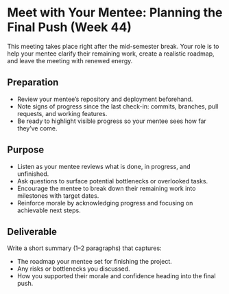 # Meet with Your Mentee: Planning the Final Push (Week 44)

This meeting takes place right after the mid-semester break. Your role is to help your mentee clarify their remaining work, create a realistic roadmap, and leave the meeting with renewed energy.

## Preparation

- Review your mentee’s repository and deployment beforehand.  
- Note signs of progress since the last check-in: commits, branches, pull requests, and working features.  
- Be ready to highlight visible progress so your mentee sees how far they’ve come.  

## Purpose

- Listen as your mentee reviews what is done, in progress, and unfinished.  
- Ask questions to surface potential bottlenecks or overlooked tasks.  
- Encourage the mentee to break down their remaining work into milestones with target dates.  
- Reinforce morale by acknowledging progress and focusing on achievable next steps.  

## Deliverable

Write a short summary (1–2 paragraphs) that captures:  

- The roadmap your mentee set for finishing the project.  
- Any risks or bottlenecks you discussed.  
- How you supported their morale and confidence heading into the final push.  
